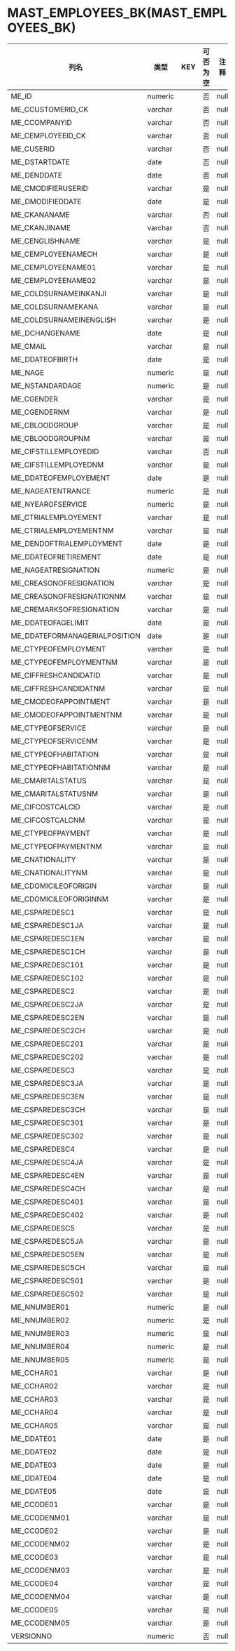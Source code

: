 # MAST_EMPLOYEES_BK(MAST_EMPLOYEES_BK)
| 列名   | 类型   | KEY  | 可否为空 | 注释   |
| ---- | ---- | ---- | ---- | ---- |
|ME_ID|numeric||否|null|
|ME_CCUSTOMERID_CK|varchar||否|null|
|ME_CCOMPANYID|varchar||否|null|
|ME_CEMPLOYEEID_CK|varchar||否|null|
|ME_CUSERID|varchar||否|null|
|ME_DSTARTDATE|date||否|null|
|ME_DENDDATE|date||否|null|
|ME_CMODIFIERUSERID|varchar||是|null|
|ME_DMODIFIEDDATE|date||是|null|
|ME_CKANANAME|varchar||否|null|
|ME_CKANJINAME|varchar||否|null|
|ME_CENGLISHNAME|varchar||是|null|
|ME_CEMPLOYEENAMECH|varchar||是|null|
|ME_CEMPLOYEENAME01|varchar||是|null|
|ME_CEMPLOYEENAME02|varchar||是|null|
|ME_COLDSURNAMEINKANJI|varchar||是|null|
|ME_COLDSURNAMEKANA|varchar||是|null|
|ME_COLDSURNAMEINENGLISH|varchar||是|null|
|ME_DCHANGENAME|date||是|null|
|ME_CMAIL|varchar||是|null|
|ME_DDATEOFBIRTH|date||是|null|
|ME_NAGE|numeric||是|null|
|ME_NSTANDARDAGE|numeric||是|null|
|ME_CGENDER|varchar||是|null|
|ME_CGENDERNM|varchar||是|null|
|ME_CBLOODGROUP|varchar||是|null|
|ME_CBLOODGROUPNM|varchar||是|null|
|ME_CIFSTILLEMPLOYEDID|varchar||否|null|
|ME_CIFSTILLEMPLOYEDNM|varchar||是|null|
|ME_DDATEOFEMPLOYEMENT|date||是|null|
|ME_NAGEATENTRANCE|numeric||是|null|
|ME_NYEAROFSERVICE|numeric||是|null|
|ME_CTRIALEMPLOYEMENT|varchar||是|null|
|ME_CTRIALEMPLOYEMENTNM|varchar||是|null|
|ME_DENDOFTRIALEMPLOYMENT|date||是|null|
|ME_DDATEOFRETIREMENT|date||是|null|
|ME_NAGEATRESIGNATION|numeric||是|null|
|ME_CREASONOFRESIGNATION|varchar||是|null|
|ME_CREASONOFRESIGNATIONNM|varchar||是|null|
|ME_CREMARKSOFRESIGNATION|varchar||是|null|
|ME_DDATEOFAGELIMIT|date||是|null|
|ME_DDATEFORMANAGERIALPOSITION|date||是|null|
|ME_CTYPEOFEMPLOYMENT|varchar||是|null|
|ME_CTYPEOFEMPLOYMENTNM|varchar||是|null|
|ME_CIFFRESHCANDIDATID|varchar||是|null|
|ME_CIFFRESHCANDIDATNM|varchar||是|null|
|ME_CMODEOFAPPOINTMENT|varchar||是|null|
|ME_CMODEOFAPPOINTMENTNM|varchar||是|null|
|ME_CTYPEOFSERVICE|varchar||是|null|
|ME_CTYPEOFSERVICENM|varchar||是|null|
|ME_CTYPEOFHABITATION|varchar||是|null|
|ME_CTYPEOFHABITATIONNM|varchar||是|null|
|ME_CMARITALSTATUS|varchar||是|null|
|ME_CMARITALSTATUSNM|varchar||是|null|
|ME_CIFCOSTCALCID|varchar||是|null|
|ME_CIFCOSTCALCNM|varchar||是|null|
|ME_CTYPEOFPAYMENT|varchar||是|null|
|ME_CTYPEOFPAYMENTNM|varchar||是|null|
|ME_CNATIONALITY|varchar||是|null|
|ME_CNATIONALITYNM|varchar||是|null|
|ME_CDOMICILEOFORIGIN|varchar||是|null|
|ME_CDOMICILEOFORIGINNM|varchar||是|null|
|ME_CSPAREDESC1|varchar||是|null|
|ME_CSPAREDESC1JA|varchar||是|null|
|ME_CSPAREDESC1EN|varchar||是|null|
|ME_CSPAREDESC1CH|varchar||是|null|
|ME_CSPAREDESC101|varchar||是|null|
|ME_CSPAREDESC102|varchar||是|null|
|ME_CSPAREDESC2|varchar||是|null|
|ME_CSPAREDESC2JA|varchar||是|null|
|ME_CSPAREDESC2EN|varchar||是|null|
|ME_CSPAREDESC2CH|varchar||是|null|
|ME_CSPAREDESC201|varchar||是|null|
|ME_CSPAREDESC202|varchar||是|null|
|ME_CSPAREDESC3|varchar||是|null|
|ME_CSPAREDESC3JA|varchar||是|null|
|ME_CSPAREDESC3EN|varchar||是|null|
|ME_CSPAREDESC3CH|varchar||是|null|
|ME_CSPAREDESC301|varchar||是|null|
|ME_CSPAREDESC302|varchar||是|null|
|ME_CSPAREDESC4|varchar||是|null|
|ME_CSPAREDESC4JA|varchar||是|null|
|ME_CSPAREDESC4EN|varchar||是|null|
|ME_CSPAREDESC4CH|varchar||是|null|
|ME_CSPAREDESC401|varchar||是|null|
|ME_CSPAREDESC402|varchar||是|null|
|ME_CSPAREDESC5|varchar||是|null|
|ME_CSPAREDESC5JA|varchar||是|null|
|ME_CSPAREDESC5EN|varchar||是|null|
|ME_CSPAREDESC5CH|varchar||是|null|
|ME_CSPAREDESC501|varchar||是|null|
|ME_CSPAREDESC502|varchar||是|null|
|ME_NNUMBER01|numeric||是|null|
|ME_NNUMBER02|numeric||是|null|
|ME_NNUMBER03|numeric||是|null|
|ME_NNUMBER04|numeric||是|null|
|ME_NNUMBER05|numeric||是|null|
|ME_CCHAR01|varchar||是|null|
|ME_CCHAR02|varchar||是|null|
|ME_CCHAR03|varchar||是|null|
|ME_CCHAR04|varchar||是|null|
|ME_CCHAR05|varchar||是|null|
|ME_DDATE01|date||是|null|
|ME_DDATE02|date||是|null|
|ME_DDATE03|date||是|null|
|ME_DDATE04|date||是|null|
|ME_DDATE05|date||是|null|
|ME_CCODE01|varchar||是|null|
|ME_CCODENM01|varchar||是|null|
|ME_CCODE02|varchar||是|null|
|ME_CCODENM02|varchar||是|null|
|ME_CCODE03|varchar||是|null|
|ME_CCODENM03|varchar||是|null|
|ME_CCODE04|varchar||是|null|
|ME_CCODENM04|varchar||是|null|
|ME_CCODE05|varchar||是|null|
|ME_CCODENM05|varchar||是|null|
|VERSIONNO|numeric||否|null|
